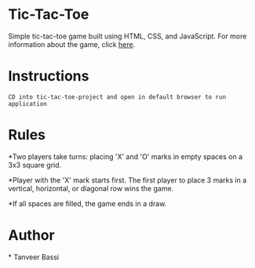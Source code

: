 # Tic-Tac-Toe

Simple tic-tac-toe game built using HTML, CSS, and JavaScript. For more information about the game, click [here](https://en.wikipedia.org/wiki/Tic-tac-toe).

# Instructions

`CD into tic-tac-toe-project and open in default browser to run application`

# Rules

\*Two players take turns: placing 'X' and 'O' marks in empty spaces on a 3x3 square grid.

\*Player with the 'X' mark starts first. The first player to place 3 marks in a vertical, horizontal, or diagonal row wins the game.

\*If all spaces are filled, the game ends in a draw.

# Author

\* Tanveer Bassi